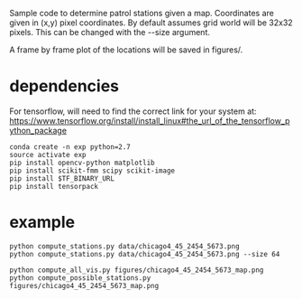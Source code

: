Sample code to determine patrol stations given a map.
Coordinates are given in (x,y) pixel coordinates.
By default assumes grid world will be 32x32 pixels. This can be changed with the --size argument.

A frame by frame plot of the locations will be saved in figures/.

# dependencies

For tensorflow, will need to find the correct link for your system at:
https://www.tensorflow.org/install/install_linux#the_url_of_the_tensorflow_python_package

```
conda create -n exp python=2.7
source activate exp
pip install opencv-python matplotlib
pip install scikit-fmm scipy scikit-image
pip install $TF_BINARY_URL
pip install tensorpack
```


# example

```
python compute_stations.py data/chicago4_45_2454_5673.png 
python compute_stations.py data/chicago4_45_2454_5673.png --size 64

python compute_all_vis.py figures/chicago4_45_2454_5673_map.png 
python compute_possible_stations.py figures/chicago4_45_2454_5673_map.png 

```


